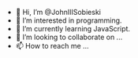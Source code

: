 - 👋 Hi, I’m @JohnIIISobieski
- 👀 I’m interested in programming.
- 🌱 I’m currently learning JavaScript.
- 💞️ I’m looking to collaborate on ...
- 📫 How to reach me ...

<!---
JohnIIISobieski/JohnIIISobieski is a ✨ special ✨ repository because its `README.md` (this file) appears on your GitHub profile.
You can click the Preview link to take a look at your changes.
--->
